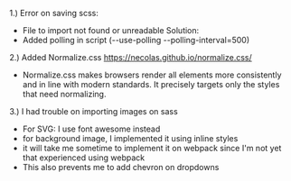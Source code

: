 1.) Error on saving scss:
* File to import not found or unreadable
Solution:
* Added polling in script (--use-polling --polling-interval=500)

2.) Added Normalize.css https://necolas.github.io/normalize.css/
* Normalize.css makes browsers render all elements more consistently and in line with modern standards. It precisely targets only the styles that need normalizing.

3.) I had trouble on importing images on sass
* For SVG: I use font awesome instead
* for background image, I implemented it using inline styles 
* it will take me sometime to implement it on webpack since I'm not yet that experienced using webpack
* This also prevents me to add chevron on dropdowns